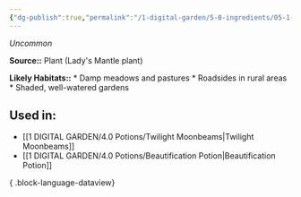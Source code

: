 ```yaml
---
{"dg-publish":true,"permalink":"/1-digital-garden/5-0-ingredients/05-1-plants/bundle-of-lady-s-mantle/","tags":["ingredient","uncommon"]}
---
```


*Uncommon*

**Source::** Plant (Lady's Mantle plant)

**Likely Habitats::** * Damp meadows and pastures * Roadsides in rural areas * Shaded, well-watered gardens

## Used in:

- [[1 DIGITAL GARDEN/4.0 Potions/Twilight Moonbeams\|Twilight Moonbeams]]
- [[1 DIGITAL GARDEN/4.0 Potions/Beautification Potion\|Beautification Potion]]

{ .block-language-dataview}

